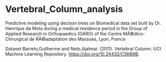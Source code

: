 # Vertebral_Column_analysis
Predictive modeling using decison trees on Biomedical data set built by Dr. Henrique da Mota during a medical residence period in the Group of Applied Research in Orthopaedics (GARO) of the Centre MÃ©dico-Chirurgical de RÃ©adaptation des Massues, Lyon, France

Dataset
Barreto,Guilherme and Neto,Ajalmar. (2011). Vertebral Column. UCI Machine Learning Repository. https://doi.org/10.24432/C5K89B.
